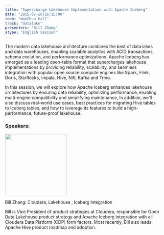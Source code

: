 ```yaml
---
title: "Supercharge Lakehouse Implementation with Apache Iceberg"
date: "2025-07-26T16:15:00"
room: "WanChun Hall"
track: "datalake"
presenters: "Bill Zhang"
stype: "English Session"
---
```


The modern data lakehouse architecture combines the best of data lakes and data warehouses, enabling scalable analytics with ACID transactions, schema evolution, and performance optimizations. Apache Iceberg has emerged as a leading open-table format that supercharges lakehouse implementations by providing reliability, scalability, and seamless integration with popular open source compute engines like Spark, Flink, Doris, StarRocks, Impala, Hive, Nifi, Kafka and Trino.

In this session, we will explore how Apache Iceberg enhances lakehouse architectures by ensuring data reliability, optimizing performance, enabling multi-engine compatibility and simplifying maintenance,  In addition, we’ll also discuss real-world use cases, best practices for migrating Hive tables to Iceberg tables, and how to leverage its features to build a high-performance, future-proof lakehouse.

### Speakers:


<img src="https://sessionize.com/image/3658-400o400o1-7QN8vyMNv5mXWRii1Qrf8k.jpg" width="200" /><br/>

Bill Zhang: Cloudera, Lakehouse , Iceberg Integration

Bill is Vice President of product strategies at Cloudera, responsible for Open Data Lakehouse product strategy and Apache Iceberg integration with all Cloudera Data Platform (CDP) form factors.  Most recently, Bill also leads Apache Hive product roadmap and adoption.